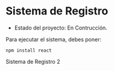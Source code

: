 <h1> Sistema de Registro</h1>

- Estado del proyecto: En Contrucción.

Para ejecutar el sistema, debes poner:

```npm install react```

Sistema de Registro 2 
